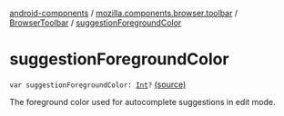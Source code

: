 [android-components](../../index.md) / [mozilla.components.browser.toolbar](../index.md) / [BrowserToolbar](index.md) / [suggestionForegroundColor](./suggestion-foreground-color.md)

# suggestionForegroundColor

`var suggestionForegroundColor: `[`Int`](https://kotlinlang.org/api/latest/jvm/stdlib/kotlin/-int/index.html)`?` [(source)](https://github.com/mozilla-mobile/android-components/blob/master/components/browser/toolbar/src/main/java/mozilla/components/browser/toolbar/BrowserToolbar.kt#L298)

The foreground color used for autocomplete suggestions in edit mode.

